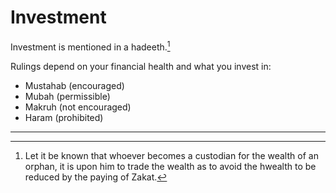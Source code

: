 # Investment

Investment is mentioned in a hadeeth.[^reducedwealth]

Rulings depend on your financial health and what you invest in:
* Mustahab (encouraged)
* Mubah (permissible)
* Makruh (not encouraged)
* Haram (prohibited)

---

[^reducedwealth]: Let it be known that whoever becomes a custodian for the wealth of an orphan, it is upon him to trade the wealth as to avoid the hwealth to be reduced by the paying of Zakat.
